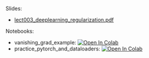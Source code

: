 Slides:

* [lect003_deeplearning_regularization.pdf](https://github.com/girafe-ai/ml-course/blob/23f_msu_dl/week0_03_dropout_batchnorm/lect003_deeplearning_regularization.pdf)

Notebooks:

* vanishing_grad_example: [![Open In Colab](https://colab.research.google.com/assets/colab-badge.svg)](https://colab.research.google.com/github/girafe-ai/ml-course/blob/23f_msu_dl/week0_03_dropout_batchnorm/vanishing_grad_example.ipynb)
* practice_pytorch_and_dataloaders: [![Open In Colab](https://colab.research.google.com/assets/colab-badge.svg)](https://colab.research.google.com/github/girafe-ai/ml-course/blob/23f_msu_dl/week0_03_dropout_batchnorm/practice_pytorch_and_dataloaders.ipynb)

